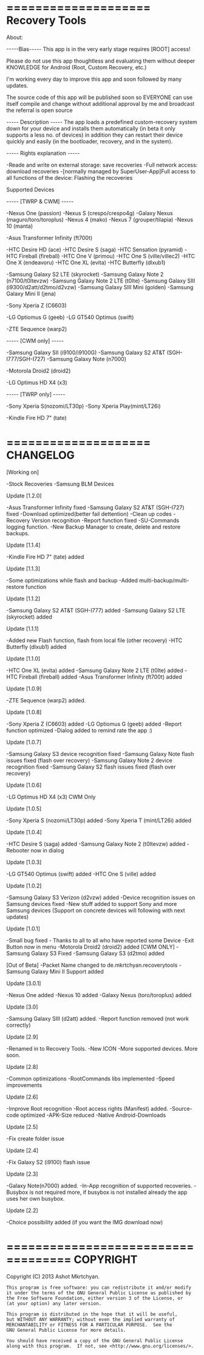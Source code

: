 ====================
Recovery Tools
====================

About:

-----Bias----- 
This app is in the very early stage requires [ROOT] access!

Please do not use this app thoughtless and evaluating them without deeper KNOWLEDGE for Android (Root, Custom Recovery, etc.)

I'm working every day to improve this app and soon followed by many updates.

The source code of this app will be published soon so EVERYONE can use itself compile and change without additional approval by me and broadcast the referral is open source

----- Description -----
The app loads a predefined custom-recovery system down for your device and installs them automatically (in beta it only supports a less no. of devices) in addition they can restart their device quickly and easily (in the bootloader, recovery, and in the system).

----- Rights explanation -----

-Reade and write on external storage: save recoveries
-Full network access: download recoveries
-[normally managed by SuperUser-App]Full access to all functions of the device: Flashing the recoveries

Supported Devices

----- [TWRP & CWM] -----

-Nexus One (passion)
-Nexus S (crespo/crespo4g)
-Galaxy Nexus (maguro/toro/toroplus)
-Nexus 4 (mako)
-Nexus 7 (grouper/tilapia)
-Nexus 10 (manta)

-Asus Transformer Infinity (ft700t)

-HTC Desire HD (ace)
-HTC Desire S (saga)
-HTC Sensation (pyramid)
-HTC Fireball (fireball)
-HTC One V (primou)
-HTC One S (ville/villec2)
-HTC One X (endeavoru)
-HTC One XL (evita)
-HTC Butterfly (dlxub1)

-Samsung Galaxy S2 LTE (skyrocket)
-Samsung Galaxy Note 2 (n7100/t0ltevzw)
-Samsung Galaxy Note 2 LTE (t0lte)
-Samsung Galaxy SIII (i9300/d2att/d2tmo/d2vzw)
-Samsung Galaxy SIII Mini (golden)
-Samsung Galaxy Mini II (jena)

-Sony Xperia Z (C6603)

-LG Optiomus G (geeb)
-LG GT540 Optimus (swift)

-ZTE Sequence (warp2)

----- [CWM only] -----

-Samsung Galaxy SII (i9100/i9100G)
-Samsung Galaxy S2 AT&T (SGH-I777/SGH-I727)
-Samsung Galaxy Note (n7000)

-Motorola Droid2 (droid2)

-LG Optimus HD X4 (x3)

----- [TWRP only] -----

-Sony Xperia S(nozomi/LT30p)
-Sony Xperia Play(mint/LT26i)

-Kindle Fire HD 7" (tate)


====================
CHANGELOG
====================

[Working on]

-Stock Recoveries
-Samsung BLM Devices

Update [1.2.0]

-Asus Transformer Infinity fixed
-Samsung Galaxy S2 AT&T (SGH-I727) fixed
-Download optimized(better fail dettention)
-Clean up codes
-Recovery Version recognition
-Report function fixed
-SU-Commands logging function.
-New Backup Manager to create, delete and restore backups.

Update [1.1.4]

-Kindle Fire HD 7" (tate) added

Update [1.1.3]

-Some optimizations while flash and backup
-Added multi-backup/multi-restore function

Update [1.1.2]

-Samsung Galaxy S2 AT&T (SGH-I777) added
-Samsung Galaxy S2 LTE (skyrocket) added

Update [1.1.1]

-Added new Flash function, flash from local file (other recovery)
-HTC Butterfly (dlxub1) added

Update [1.1.0]

-HTC One XL (evita) added
-Samsung Galaxy Note 2 LTE (t0lte) added 
-HTC Fireball (fireball) added
-Asus Transformer Infinity (ft700t) added

Update [1.0.9]

-ZTE Sequence (warp2) added.

Update [1.0.8]

-Sony Xperia Z (C6603) added
-LG Optiomus G (geeb) added
-Report function optimized
-Dialog added to remind rate the app :)

Update [1.0.7]

-Samsung Galaxy S3 device recognition fixed
-Samsung Galaxy Note flash issues fixed (flash over recovery)
-Samsung Galaxy Note 2 device recognition fixed 
-Samsung Galaxy S2 flash issues fixed (flash over recovery)

Update [1.0.6]

-LG Optimus HD X4 (x3) CWM Only

Update [1.0.5]

-Sony Xperia S (nozomi/LT30p) added
-Sony Xperia T (mint/LT26i) added

Update [1.0.4]

-HTC Desire S (saga) added
-Samsung Galaxy Note 2 (t0ltevzw) added
-Rebooter now in dialog

Update [1.0.3]

-LG GT540 Optimus (swift) added
-HTC One S (ville) added

Update [1.0.2]

-Samsung Galaxy S3 Verizon (d2vzw) added
-Device recognition issues on Samsung devices fixed
-New stuff added to support Sony and more Samsung devices (Support on concrete devices will following with next updates)

Update [1.0.1]

-Small bug fixed - Thanks to all to all who have reported some Device
-Exit Button now in menu
-Motorola Droid2 (droid2) added [CWM ONLY]
-Samsung Galaxy S3 Fixed
-Samsung Galaxy S3 (d2tmo) added

[Out of Beta]
-Packet Name changed to de.mkrtchyan.recoverytools
-Samsung Galaxy Mini II Support added

Update [3.0.1]

-Nexus One added
-Nexus 10 added
-Galaxy Nexus (toro/toroplus) added

Update [3.0]

-Samsung Galaxy SIII (d2att) added.
-Report function removed (not work correctly)

Update [2.9]

-Renamed in to Recovery Tools.
-New ICON
-More supported devices. More soon.

Update [2.8]

-Common optimizations
-RootCommands libs implemented
-Speed improvements

Update [2.6]

-Improve Root recognition
-Root access rights (Manifest) added.
-Source-code optimized
-APK-Size reduced
-Native Android-Downloads

Update [2.5]

-Fix create folder issue

Update [2.4]

-Fix  Galaxy S2 (i9100) flash issue

Update [2.3]

-Galaxy Note(n7000) added.
-In-App recognition of supported recoveries.
-Busybox is not required more, if busybox is not installed already the app uses her own busybox.

Update [2.2]

-Choice possibility added (if you want the IMG download now)

===================================
COPYRIGHT
===================================

Copyright (C) 2013  Ashot Mkrtchyan.

    This program is free software: you can redistribute it and/or modify
    it under the terms of the GNU General Public License as published by
    the Free Software Foundation, either version 3 of the License, or
    (at your option) any later version.

    This program is distributed in the hope that it will be useful,
    but WITHOUT ANY WARRANTY; without even the implied warranty of
    MERCHANTABILITY or FITNESS FOR A PARTICULAR PURPOSE.  See the
    GNU General Public License for more details.

    You should have received a copy of the GNU General Public License
    along with this program.  If not, see <http://www.gnu.org/licenses/>.
